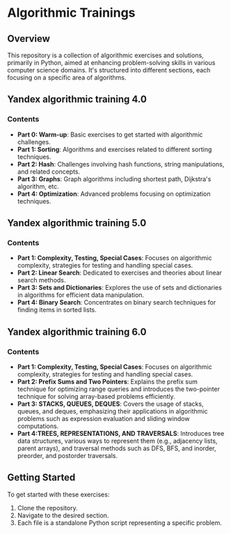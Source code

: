 # Algorithmic Trainings
## Overview
This repository is a collection of algorithmic exercises and solutions, primarily in Python, aimed at enhancing problem-solving skills in various computer science domains. It's structured into different sections, each focusing on a specific area of algorithms.

## Yandex algorithmic training 4.0
### Contents
- **Part 0: Warm-up**: Basic exercises to get started with algorithmic challenges.
- **Part 1: Sorting**: Algorithms and exercises related to different sorting techniques.
- **Part 2: Hash**: Challenges involving hash functions, string manipulations, and related concepts.
- **Part 3: Graphs**: Graph algorithms including shortest path, Dijkstra's algorithm, etc.
- **Part 4: Optimization**: Advanced problems focusing on optimization techniques.

## Yandex algorithmic training 5.0
### Contents
- **Part 1: Complexity, Testing, Special Cases**: Focuses on algorithmic complexity, strategies for testing and handling special cases.
- **Part 2: Linear Search**: Dedicated to exercises and theories about linear search methods.
- **Part 3: Sets and Dictionaries**: Explores the use of sets and dictionaries in algorithms for efficient data manipulation.
- **Part 4: Binary Search**: Concentrates on binary search techniques for finding items in sorted lists.

## Yandex algorithmic training 6.0
### Contents
- **Part 1: Complexity, Testing, Special Cases**: Focuses on algorithmic complexity, strategies for testing and handling special cases.
- **Part 2: Prefix Sums and Two Pointers**: Explains the prefix sum technique for optimizing range queries and introduces the two-pointer technique for solving array-based problems efficiently.
- **Part 3: STACKS, QUEUES, DEQUES**: Covers the usage of stacks, queues, and deques, emphasizing their applications in algorithmic problems such as expression evaluation and sliding window computations.
- **Part 4:TREES, REPRESENTATIONS, AND TRAVERSALS**: Introduces tree data structures, various ways to represent them (e.g., adjacency lists, parent arrays), and traversal methods such as DFS, BFS, and inorder, preorder, and postorder traversals.

## Getting Started
To get started with these exercises:
1. Clone the repository.
2. Navigate to the desired section.
3. Each file is a standalone Python script representing a specific problem.
